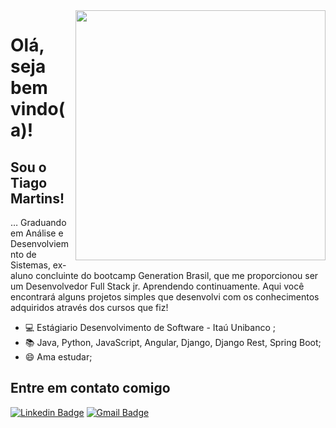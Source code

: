 
 <img align="right"  width="400" height="400" src="https://i.imgur.com/xJir7Yj.gif">
 
# Olá, seja bem vindo(a)!

## Sou o Tiago Martins!

… Graduando em Análise e Desenvolviemnto de Sistemas, ex-aluno concluinte do bootcamp Generation Brasil, que me proporcionou ser um Desenvolvedor Full Stack jr. Aprendendo continuamente. Aqui você encontrará alguns projetos simples que desenvolvi com os conhecimentos adquiridos através dos cursos que fiz!


 - 💻 Estágiario Desenvolvimento de Software - Itaú Unibanco ;
 - 📚 Java, Python, JavaScript, Angular, Django, Django Rest, Spring Boot;
 - 😄 Ama estudar;


## Entre em contato comigo
[![Linkedin Badge](https://img.shields.io/badge/-LinkedIn-blue?style=flatsquare&logo=Linkedin&logoColor=white&link=https://www.linkedin.com/in/jrmarcelo/)](https://www.linkedin.com/mwlite/in/tiag0martins)
[![Gmail Badge](https://img.shields.io/badge/-Gmail-c14438?style=flat-square&logo=Gmail&logoColor=white&link=mailto:seu_email)](mailto:tiago.sanmart@gmail.com)








